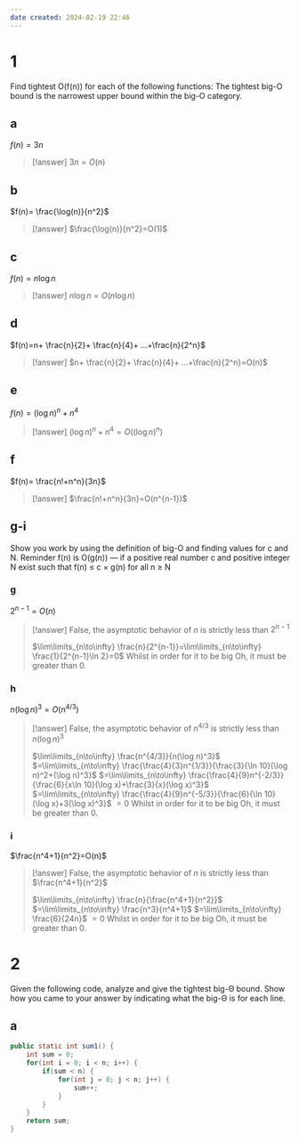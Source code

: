 ```yaml
---
date created: 2024-02-19 22:46
---
```


# 1

Find tightest O(f(n)) for each of the following functions: The tightest big-O bound is the narrowest upper bound within the big-O category.

## a

$f(n)=3n$

> [!answer]
> $3n=O(n)$

## b

$f(n)= \frac{\log(n)}{n^2}$

> [!answer]
> $\frac{\log(n)}{n^2}=O(1)$

## c

$f(n)=n\log n$

> [!answer]
> $n\log n=O(n\log n)$

## d

$f(n)=n+ \frac{n}{2}+ \frac{n}{4}+ ...+\frac{n}{2^n}$

> [!answer]
> $n+ \frac{n}{2}+ \frac{n}{4}+ ...+\frac{n}{2^n}=O(n)$

## e

$f(n)=(\log n)^n+n^4$

> [!answer]
> $(\log n)^n+n^4=O((\log n)^n)$

## f

$f(n)= \frac{n!+n^n}{3n}$

> [!answer]
> $\frac{n!+n^n}{3n}=O(n^{n-1})$

## g-i

Show you work by using the definition of big-O and finding values for c and N.
Reminder f(n) is O(g(n)) — if a positive real number c and positive integer N exist such that f(n) ≤ c × g(n) for all n ≥ N

### g

$2^{n-1}=O(n)$

> [!answer]
> False, the asymptotic behavior of $n$ is strictly less than $2^{n-1}$
> 
> $\lim\limits_{n\to\infty} \frac{n}{2^{n-1}}=\lim\limits_{n\to\infty} \frac{1}{2^{n-1}\ln 2}=0$
> Whilst in order for it to be big Oh, it must be greater than 0.

### h

$n(\log n)^3=O(n^{4/3})$

> [!answer]
> False, the asymptotic behavior of $n^{4/3}$ is strictly less than $n(\log n)^3$
> 
> $\lim\limits_{n\to\infty} \frac{n^{4/3}}{n(\log n)^3}$
> $=\lim\limits_{n\to\infty} \frac{\frac{4}{3}n^{1/3}}{\frac{3}{\ln 10}(\log n)^2+(\log n)^3}$
> $=\lim\limits_{n\to\infty} \frac{\frac{4}{9}n^{-2/3}}{\frac{6}{x\ln 10}(\log x)+\frac{3}{x}(\log x)^3}$
> $=\lim\limits_{n\to\infty} \frac{\frac{4}{9}n^{-5/3}}{\frac{6}{\ln 10}(\log x)+3(\log x)^3}$
> $=0$
> Whilst in order for it to be big Oh, it must be greater than 0.

### i

$\frac{n^4+1}{n^2}=O(n)$

> [!answer]
> False, the asymptotic behavior of $n$ is strictly less than $\frac{n^4+1}{n^2}$
> 
> $\lim\limits_{n\to\infty} \frac{n}{\frac{n^4+1}{n^2}}$
> $=\lim\limits_{n\to\infty} \frac{n^3}{n^4+1}$
> $=\lim\limits_{n\to\infty} \frac{6}{24n}$
> $=0$
> Whilst in order for it to be big Oh, it must be greater than 0.

# 2

Given the following code, analyze and give the tightest big-Θ bound. Show how you came to your answer by indicating what the big-Θ is for each line.

## a

```java
public static int sum1() {
	int sum = 0;
	for(int i = 0; i < n; i++) {
		if(sum < n) {
			for(int j = 0; j < n; j++) {
				sum++;
			}
		}
	}
	return sum;
}
```

